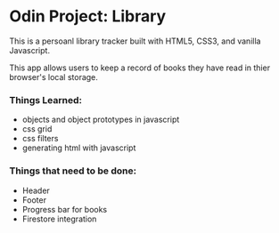 # Odin Project: Library

This is a persoanl library tracker built with HTML5, CSS3, and vanilla Javascript.

This app allows users to keep a record of books they have read in thier browser's local storage.

### Things Learned:
- objects and object prototypes in javascript
- css grid
- css filters
- generating html with javascript

### Things that need to be done:
- Header
- Footer
- Progress bar for books
- Firestore integration